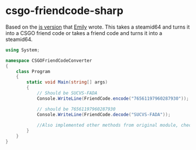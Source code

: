 # csgo-friendcode-sharp

Based on the [js version](https://github.com/emily33901/js-csfriendcode) that [Emily](https://github.com/emily33901/) wrote. This takes a steamid64 and turns it into a CSGO friend code or takes a friend code and turns it into a steamid64.

```cs
using System;

namespace CSGOFriendCodeConverter
{
    class Program
    {
        static void Main(string[] args)
        {
            // Should be SUCVS-FADA
            Console.WriteLine(FriendCode.encode("76561197960287930"));

            // should be 76561197960287930
            Console.WriteLine(FriendCode.decode("SUCVS-FADA"));
            
            //Also implemented other methods from original module, check out https://github.com/emily33901/js-csfriendcode
        }
    }
}
```
